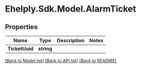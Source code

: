 # Ehelply.Sdk.Model.AlarmTicket

## Properties

Name | Type | Description | Notes
------------ | ------------- | ------------- | -------------
**TicketUuid** | **string** |  | 

[[Back to Model list]](../README.md#documentation-for-models) [[Back to API list]](../README.md#documentation-for-api-endpoints) [[Back to README]](../README.md)

